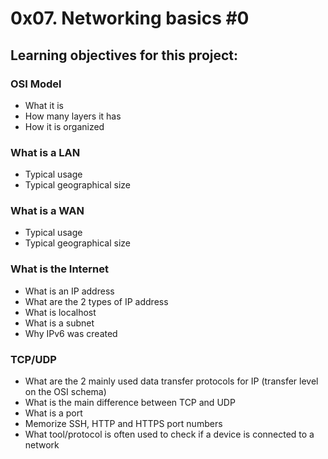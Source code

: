 # 0x07. Networking basics #0

## Learning objectives for this project:
### OSI Model
- What it is
- How many layers it has
- How it is organized

### What is a LAN
- Typical usage
- Typical geographical size

### What is a WAN
- Typical usage
- Typical geographical size

### What is the Internet
- What is an IP address
- What are the 2 types of IP address
- What is localhost
- What is a subnet
- Why IPv6 was created

### TCP/UDP
- What are the 2 mainly used data transfer protocols for IP (transfer level on the OSI schema)
- What is the main difference between TCP and UDP
- What is a port
- Memorize SSH, HTTP and HTTPS port numbers
- What tool/protocol is often used to check if a device is connected to a network
